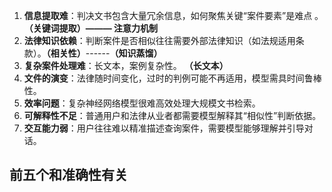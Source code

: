 1. **信息提取难**：判决文书包含大量冗余信息，如何聚焦关键“案件要素”是难点 。 **（关键词提取）———  注意力机制**
2. **法律知识依赖**：判断案件是否相似往往需要外部法律知识（如法规适用条款）。**（相关性）**------**（知识蒸馏）**
3. **复杂案件处理难**：长文本，案例复杂性。 **（长文本）**
4. **文件的演变**：法律随时间变化，过时的判例可能不再适用，模型需具时间鲁棒性。
5. **效率问题**：复杂神经网络模型很难高效处理大规模文书检索。
6. **可解释性不足**：普通用户和法律从业者都需要模型解释其“相似性”判断依据。
7. **交互能力弱**：用户往往难以精准描述查询案件，需要模型能够理解并引导对话。

## 前五个和准确性有关
